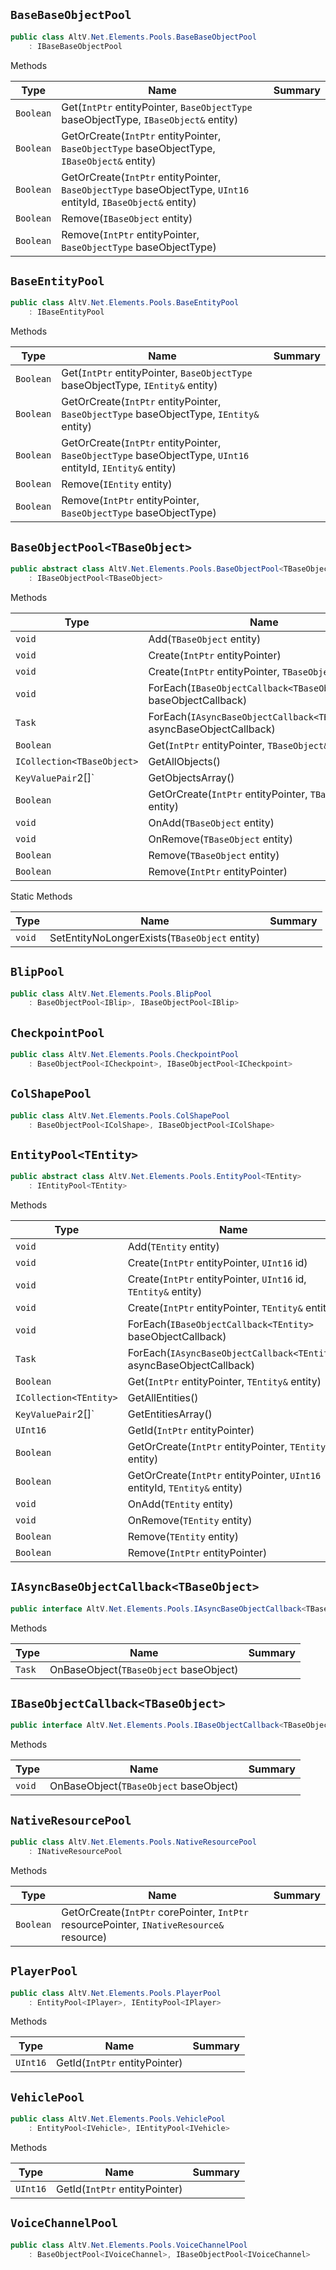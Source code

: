## `BaseBaseObjectPool`

```csharp
public class AltV.Net.Elements.Pools.BaseBaseObjectPool
    : IBaseBaseObjectPool

```

Methods

| Type | Name | Summary | 
| --- | --- | --- | 
| `Boolean` | Get(`IntPtr` entityPointer, `BaseObjectType` baseObjectType, `IBaseObject&` entity) |  | 
| `Boolean` | GetOrCreate(`IntPtr` entityPointer, `BaseObjectType` baseObjectType, `IBaseObject&` entity) |  | 
| `Boolean` | GetOrCreate(`IntPtr` entityPointer, `BaseObjectType` baseObjectType, `UInt16` entityId, `IBaseObject&` entity) |  | 
| `Boolean` | Remove(`IBaseObject` entity) |  | 
| `Boolean` | Remove(`IntPtr` entityPointer, `BaseObjectType` baseObjectType) |  | 


## `BaseEntityPool`

```csharp
public class AltV.Net.Elements.Pools.BaseEntityPool
    : IBaseEntityPool

```

Methods

| Type | Name | Summary | 
| --- | --- | --- | 
| `Boolean` | Get(`IntPtr` entityPointer, `BaseObjectType` baseObjectType, `IEntity&` entity) |  | 
| `Boolean` | GetOrCreate(`IntPtr` entityPointer, `BaseObjectType` baseObjectType, `IEntity&` entity) |  | 
| `Boolean` | GetOrCreate(`IntPtr` entityPointer, `BaseObjectType` baseObjectType, `UInt16` entityId, `IEntity&` entity) |  | 
| `Boolean` | Remove(`IEntity` entity) |  | 
| `Boolean` | Remove(`IntPtr` entityPointer, `BaseObjectType` baseObjectType) |  | 


## `BaseObjectPool<TBaseObject>`

```csharp
public abstract class AltV.Net.Elements.Pools.BaseObjectPool<TBaseObject>
    : IBaseObjectPool<TBaseObject>

```

Methods

| Type | Name | Summary | 
| --- | --- | --- | 
| `void` | Add(`TBaseObject` entity) |  | 
| `void` | Create(`IntPtr` entityPointer) |  | 
| `void` | Create(`IntPtr` entityPointer, `TBaseObject&` entity) |  | 
| `void` | ForEach(`IBaseObjectCallback<TBaseObject>` baseObjectCallback) |  | 
| `Task` | ForEach(`IAsyncBaseObjectCallback<TBaseObject>` asyncBaseObjectCallback) |  | 
| `Boolean` | Get(`IntPtr` entityPointer, `TBaseObject&` entity) |  | 
| `ICollection<TBaseObject>` | GetAllObjects() |  | 
| `KeyValuePair`2[]` | GetObjectsArray() |  | 
| `Boolean` | GetOrCreate(`IntPtr` entityPointer, `TBaseObject&` entity) |  | 
| `void` | OnAdd(`TBaseObject` entity) |  | 
| `void` | OnRemove(`TBaseObject` entity) |  | 
| `Boolean` | Remove(`TBaseObject` entity) |  | 
| `Boolean` | Remove(`IntPtr` entityPointer) |  | 


Static Methods

| Type | Name | Summary | 
| --- | --- | --- | 
| `void` | SetEntityNoLongerExists(`TBaseObject` entity) |  | 


## `BlipPool`

```csharp
public class AltV.Net.Elements.Pools.BlipPool
    : BaseObjectPool<IBlip>, IBaseObjectPool<IBlip>

```

## `CheckpointPool`

```csharp
public class AltV.Net.Elements.Pools.CheckpointPool
    : BaseObjectPool<ICheckpoint>, IBaseObjectPool<ICheckpoint>

```

## `ColShapePool`

```csharp
public class AltV.Net.Elements.Pools.ColShapePool
    : BaseObjectPool<IColShape>, IBaseObjectPool<IColShape>

```

## `EntityPool<TEntity>`

```csharp
public abstract class AltV.Net.Elements.Pools.EntityPool<TEntity>
    : IEntityPool<TEntity>

```

Methods

| Type | Name | Summary | 
| --- | --- | --- | 
| `void` | Add(`TEntity` entity) |  | 
| `void` | Create(`IntPtr` entityPointer, `UInt16` id) |  | 
| `void` | Create(`IntPtr` entityPointer, `UInt16` id, `TEntity&` entity) |  | 
| `void` | Create(`IntPtr` entityPointer, `TEntity&` entity) |  | 
| `void` | ForEach(`IBaseObjectCallback<TEntity>` baseObjectCallback) |  | 
| `Task` | ForEach(`IAsyncBaseObjectCallback<TEntity>` asyncBaseObjectCallback) |  | 
| `Boolean` | Get(`IntPtr` entityPointer, `TEntity&` entity) |  | 
| `ICollection<TEntity>` | GetAllEntities() |  | 
| `KeyValuePair`2[]` | GetEntitiesArray() |  | 
| `UInt16` | GetId(`IntPtr` entityPointer) |  | 
| `Boolean` | GetOrCreate(`IntPtr` entityPointer, `TEntity&` entity) |  | 
| `Boolean` | GetOrCreate(`IntPtr` entityPointer, `UInt16` entityId, `TEntity&` entity) |  | 
| `void` | OnAdd(`TEntity` entity) |  | 
| `void` | OnRemove(`TEntity` entity) |  | 
| `Boolean` | Remove(`TEntity` entity) |  | 
| `Boolean` | Remove(`IntPtr` entityPointer) |  | 


## `IAsyncBaseObjectCallback<TBaseObject>`

```csharp
public interface AltV.Net.Elements.Pools.IAsyncBaseObjectCallback<TBaseObject>

```

Methods

| Type | Name | Summary | 
| --- | --- | --- | 
| `Task` | OnBaseObject(`TBaseObject` baseObject) |  | 


## `IBaseObjectCallback<TBaseObject>`

```csharp
public interface AltV.Net.Elements.Pools.IBaseObjectCallback<TBaseObject>

```

Methods

| Type | Name | Summary | 
| --- | --- | --- | 
| `void` | OnBaseObject(`TBaseObject` baseObject) |  | 


## `NativeResourcePool`

```csharp
public class AltV.Net.Elements.Pools.NativeResourcePool
    : INativeResourcePool

```

Methods

| Type | Name | Summary | 
| --- | --- | --- | 
| `Boolean` | GetOrCreate(`IntPtr` corePointer, `IntPtr` resourcePointer, `INativeResource&` resource) |  | 


## `PlayerPool`

```csharp
public class AltV.Net.Elements.Pools.PlayerPool
    : EntityPool<IPlayer>, IEntityPool<IPlayer>

```

Methods

| Type | Name | Summary | 
| --- | --- | --- | 
| `UInt16` | GetId(`IntPtr` entityPointer) |  | 


## `VehiclePool`

```csharp
public class AltV.Net.Elements.Pools.VehiclePool
    : EntityPool<IVehicle>, IEntityPool<IVehicle>

```

Methods

| Type | Name | Summary | 
| --- | --- | --- | 
| `UInt16` | GetId(`IntPtr` entityPointer) |  | 


## `VoiceChannelPool`

```csharp
public class AltV.Net.Elements.Pools.VoiceChannelPool
    : BaseObjectPool<IVoiceChannel>, IBaseObjectPool<IVoiceChannel>

```

